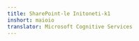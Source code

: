 ```yaml
---
title: SharePoint-le Initoneti-k1
inshort: maioio
translator: Microsoft Cognitive Services
---
```




